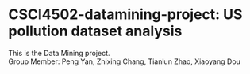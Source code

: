 # CSCI4502-datamining-project: US pollution dataset analysis
This is the Data Mining project.</br>
Group Member: Peng Yan, Zhixing Chang, Tianlun Zhao, Xiaoyang Dou

